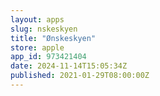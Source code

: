 ```yaml
---
layout: apps
slug: nskeskyen
title: "Ønskeskyen"
store: apple
app_id: 973421404
date: 2024-11-14T15:05:34Z
published: 2021-01-29T08:00:00Z
---
```

